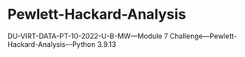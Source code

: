 # Pewlett-Hackard-Analysis
DU-VIRT-DATA-PT-10-2022-U-B-MW—Module 7 Challenge—Pewlett-Hackard-Analysis—Python 3.9.13
